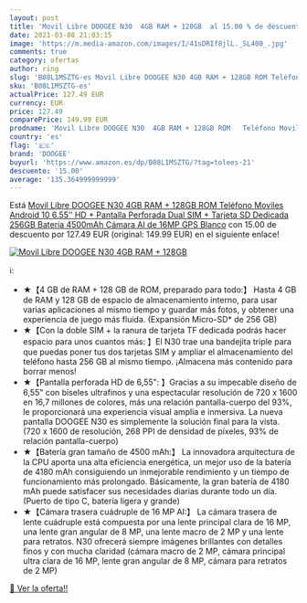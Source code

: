 ```yaml
---
layout: post
title: 'Movil Libre DOOGEE N30  4GB RAM + 128GB  al 15.00 % de descuento'
date: 2021-03-08 21:03:15
image: 'https://m.media-amazon.com/images/I/41sDRIf8jlL._SL400_.jpg'
comments: true
category: ofertas
author: ring
slug: 'B08L1MSZTG-es Movil Libre DOOGEE N30 4GB RAM + 128GB ROM Teléfono...'
sku: 'B08L1MSZTG-es'
actualPrice: 127.49 EUR
currency: EUR
price: 127.49
comparePrice: 149.99 EUR
prodname: 'Movil Libre DOOGEE N30  4GB RAM + 128GB ROM   Teléfono Moviles Android 10  6.55’’ HD + Pantalla Perforada  Dual SIM + Tarjeta SD Dedicada 256GB  Batería 4500mAh  Cámara AI de 16MP  GPS Blanco'
country: 'es'
flag: '🇪🇸'
brand: 'DOOGEE'
buyurl: 'https://www.amazon.es/dp/B08L1MSZTG/?tag=tolees-21'
descuento: '15.00'
average: '135.364999999999'
---
```


Está [Movil Libre DOOGEE N30  4GB RAM + 128GB ROM   Teléfono Moviles Android 10  6.55’’ HD + Pantalla Perforada  Dual SIM + Tarjeta SD Dedicada 256GB  Batería 4500mAh  Cámara AI de 16MP  GPS Blanco](https://www.amazon.es/dp/B08L1MSZTG/?tag=tolees-21) con 15.00 de descuento por 127.49 EUR (original: 149.99 EUR) en el siguiente enlace!

[![Movil Libre DOOGEE N30  4GB RAM + 128GB ](https://m.media-amazon.com/images/I/41sDRIf8jlL._SL400_.jpg)](https://www.amazon.es/dp/B08L1MSZTG/?tag=tolees-21)

ℹ️:

- ★【4 GB de RAM + 128 GB de ROM, preparado para todo:】 Hasta 4 GB de RAM y 128 GB de espacio de almacenamiento interno, para usar varias aplicaciones al mismo tiempo y guardar más fotos, y obtener una experiencia de juego más fluida. (Expansión Micro-SD* de 256 GB)
- ★【Con la doble SIM + la ranura de tarjeta TF dedicada podrás hacer espacio para unos cuantos más: 】El N30 trae una bandejita triple para que puedas poner tus dos tarjetas SIM y ampliar el almacenamiento del teléfono hasta 256 GB al mismo tiempo. ¡Almacena más contenido para borrar menos!
- ★【Pantalla perforada HD de 6,55": 】Gracias a su impecable diseño de 6,55" con biseles ultrafinos y una espectacular resolución de 720 x 1600 en 16,7 millones de colores, más una relación pantalla-cuerpo del 93%, le proporcionará una experiencia visual amplia e inmersiva. La nueva pantalla DOOGEE N30 es simplemente la solución final para la vista. (720 x 1600 de resolución, 268 PPI de densidad de píxeles, 93% de relación pantalla-cuerpo)
- ★【Batería gran tamaño de 4500 mAh:】 La innovadora arquitectura de la CPU aporta una alta eficiencia energética, un mejor uso de la batería de 4180 mAh consiguiendo un inmejorable rendimiento y un tiempo de funcionamiento más prolongado. Básicamente, la gran batería de 4180 mAh puede satisfacer sus necesidades diarias durante todo un día. (Puerto de tipo C, batería ligera y grande)
- ★【Cámara trasera cuádruple de 16 MP AI:】 La cámara trasera de lente cuádruple está compuesta por una lente principal clara de 16 MP, una lente gran angular de 8 MP, una lente macro de 2 MP y una lente para retratos. N30 ofrecerá siempre imágenes brillantes con detalles finos y con mucha claridad (cámara macro de 2 MP, cámara principal ultra clara de 16 MP, lente gran angular de 8 MP, cámara para retratos de 2 MP)

[🛒 Ver la oferta!!](https://www.amazon.es/dp/B08L1MSZTG/?tag=tolees-21)
